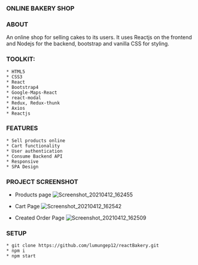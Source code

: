 ### ONLINE BAKERY SHOP

### ABOUT

An online shop for selling cakes to its users. It uses Reactjs on the frontend
and Nodejs for the backend, bootstrap and vanilla CSS for styling.

### TOOLKIT:

    * HTML5
    * CSS3
    * React
    * Bootstrap4
    * Google-Maps-React
    * react-modal
    * Redux, Redux-thunk
    * Axios
    * Reactjs

### FEATURES

    * Sell products online
    * Cart functionality
    * User authentication
    * Consume Backend API
    * Responsive
    * SPA Design

### PROJECT SCREENSHOT

-   Products page
    ![Screenshot_20210412_162455](https://user-images.githubusercontent.com/58906058/114403273-2ac5c000-9b94-11eb-9d29-e0162d1636b0.png)

-   Cart Page
    ![Screenshot_20210412_162542](https://user-images.githubusercontent.com/58906058/114403307-34e7be80-9b94-11eb-9484-8353203213a0.png)

-   Created Order Page
    ![Screenshot_20210412_162509](https://user-images.githubusercontent.com/58906058/114403316-3618eb80-9b94-11eb-83df-9784fee3556d.png)

### SETUP

    * git clone https://github.com/lumungep12/reactBakery.git
    * npm i
    * npm start
